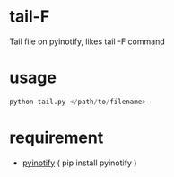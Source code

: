 # tail-F

Tail file on pyinotify, likes tail -F command

# usage

```python
python tail.py </path/to/filename>
```

# requirement

* [pyinotify](https://github.com/seb-m/pyinotify) ( pip install pyinotify )
